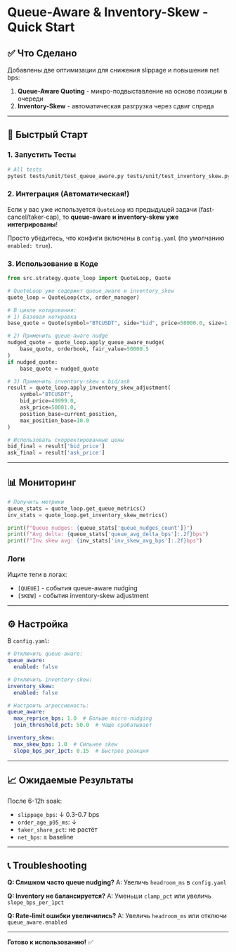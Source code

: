# Queue-Aware & Inventory-Skew - Quick Start

## ✅ Что Сделано

Добавлены две оптимизации для снижения slippage и повышения net bps:

1. **Queue-Aware Quoting** - микро-подвыставление на основе позиции в очереди
2. **Inventory-Skew** - автоматическая разгрузка через сдвиг спреда

---

## 🚀 Быстрый Старт

### 1. Запустить Тесты

```bash
# All tests
pytest tests/unit/test_queue_aware.py tests/unit/test_inventory_skew.py tests/sim/test_queue_inventory_effect.py -v
```

### 2. Интеграция (Автоматическая!)

Если у вас уже используется `QuoteLoop` из предыдущей задачи (fast-cancel/taker-cap), то **queue-aware и inventory-skew уже интегрированы**!

Просто убедитесь, что конфиги включены в `config.yaml` (по умолчанию `enabled: true`).

### 3. Использование в Коде

```python
from src.strategy.quote_loop import QuoteLoop, Quote

# QuoteLoop уже содержит queue_aware и inventory_skew
quote_loop = QuoteLoop(ctx, order_manager)

# В цикле котирования:
# 1) Базовая котировка
base_quote = Quote(symbol="BTCUSDT", side="bid", price=50000.0, size=1.0)

# 2) Применить queue-aware nudge
nudged_quote = quote_loop.apply_queue_aware_nudge(
    base_quote, orderbook, fair_value=50000.5
)
if nudged_quote:
    base_quote = nudged_quote

# 3) Применить inventory-skew к bid/ask
result = quote_loop.apply_inventory_skew_adjustment(
    symbol="BTCUSDT",
    bid_price=49999.0,
    ask_price=50001.0,
    position_base=current_position,
    max_position_base=10.0
)

# Использовать скорректированные цены
bid_final = result['bid_price']
ask_final = result['ask_price']
```

---

## 📊 Мониторинг

```python
# Получить метрики
queue_stats = quote_loop.get_queue_metrics()
inv_stats = quote_loop.get_inventory_skew_metrics()

print(f"Queue nudges: {queue_stats['queue_nudges_count']}")
print(f"Avg delta: {queue_stats['queue_avg_delta_bps']:.2f}bps")
print(f"Inv skew avg: {inv_stats['inv_skew_avg_bps']:.2f}bps")
```

### Логи

Ищите теги в логах:
- `[QUEUE]` - события queue-aware nudging
- `[SKEW]` - события inventory-skew adjustment

---

## ⚙️ Настройка

В `config.yaml`:

```yaml
# Отключить queue-aware:
queue_aware:
  enabled: false

# Отключить inventory-skew:
inventory_skew:
  enabled: false

# Настроить агрессивность:
queue_aware:
  max_reprice_bps: 1.0  # Больше micro-nudging
  join_threshold_pct: 50.0  # Чаще срабатывает

inventory_skew:
  max_skew_bps: 1.0  # Сильнее skew
  slope_bps_per_1pct: 0.15  # Быстрее реакция
```

---

## 📈 Ожидаемые Результаты

После 6-12h soak:
- `slippage_bps`: ↓ 0.3-0.7 bps
- `order_age_p95_ms`: ↓
- `taker_share_pct`: не растёт
- `net_bps`: ≥ baseline

---

## 📞 Troubleshooting

**Q: Слишком часто queue nudging?**
A: Увеличь `headroom_ms` в `config.yaml`

**Q: Inventory не балансируется?**
A: Уменьши `clamp_pct` или увеличь `slope_bps_per_1pct`

**Q: Rate-limit ошибки увеличились?**
A: Увеличь `headroom_ms` или отключи `queue_aware.enabled`

---

**Готово к использованию!** ✅
